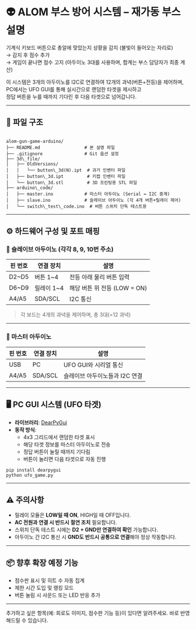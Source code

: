 # 👽 ALOM 부스 방어 시스템 – 재가동 부스 설명

기계식 키보드 버튼으로 총알에 맞았는지 상황을 감지 (불빛이 들어오는 자리로)  
→ 감지 후 점수 추가  
→ 게임이 끝나면 점수 고지 (아두이노 3대를 사용하며, 합계는 부스 담당자가 최종 계산)  

이 시스템은 3개의 아두이노를 I2C로 연결하여 12개의 과녁(버튼+전등)을 제어하며,  
PC에서는 UFO GUI를 통해 실시간으로 랜덤한 타겟을 제시하고  
정답 버튼을 누를 때까지 기다린 후 다음 타겟으로 넘어갑니다.

---

## 📁 파일 구조

```

alom-gun-game-arduino/  
├── README.md                 # 본 설명 파일  
├── .gitignore                # Git 옵션 설정  
├── 3d\_file/  
│   ├── OldVersions/
│   │   └── button\_3d(N).ipt  # 과거 인벤터 파일  
│   ├── button\_3d.ipt         # 키캡 인벤터 파일  
│   └── button\_3d.stl         # 3D 프린팅용 STL 파일  
├── arduino\_code/
│   ├── master.ino            # 마스터 아두이노 (Serial ↔ I2C 중계)  
│   ├── slave.ino             # 슬레이브 아두이노 (각 4개 버튼+릴레이 제어)  
│   └── switch\_test\_code.ino  # 버튼 스위치 단독 테스트용  

```

---

## ⚙️ 하드웨어 구성 및 포트 매핑

### 📡 슬레이브 아두이노 (각각 8, 9, 10번 주소)

| 핀 번호 | 연결 장치  | 설명                            |
|---------|-------------|---------------------------------|
| D2~D5   | 버튼 1~4    | 전등 아래 물리 버튼 입력        |
| D6~D9   | 릴레이 1~4  | 해당 버튼 위 전등 (LOW = ON)    |
| A4/A5   | SDA/SCL     | I2C 통신                        |

> 각 보드는 4개의 과녁을 제어하며, 총 3대(=12 과녁)

---

### 🧠 마스터 아두이노

| 핀 번호 | 연결 장치     | 설명                              |
|---------|----------------|-----------------------------------|
| USB     | PC             | UFO GUI와 시리얼 통신             |
| A4/A5   | SDA/SCL        | 슬레이브 아두이노들과 I2C 연결    |

---

## 🖥️ PC GUI 시스템 (UFO 타겟)

- **라이브러리**: [DearPyGui](https://github.com/hoffstadt/dearpygui)
- **동작 방식**:
  - 4x3 그리드에서 랜덤한 타겟 표시
  - 해당 타겟 정보를 마스터 아두이노로 전송
  - 정답 버튼이 눌릴 때까지 기다림
  - 버튼이 눌리면 다음 타겟으로 자동 진행

```
pip install dearpygui
python ufo_game.py
```

---

## ⚠️ 주의사항

* 릴레이 모듈은 **LOW일 때 ON**, HIGH일 때 OFF입니다.
* **AC 전원과 연결 시 반드시 절연 조치** 필요합니다.
* 스위치 단독 테스트 시에는 **D2 + GND만 연결하여 확인** 가능합니다.
* 아두이노 간 I2C 통신 시 **GND도 반드시 공통으로 연결**해야 정상 작동합니다.

---

## 📦 향후 확장 예정 기능

* 점수판 표시 및 히트 수 자동 집계
* 제한 시간 도입 및 랭킹 모드
* 버튼 눌림 시 사운드 또는 LED 반응 추가


---

추가하고 싶은 항목(예: 회로도 이미지, 점수판 기능 등)이 있다면 알려주세요. 바로 반영해드릴 수 있습니다.
